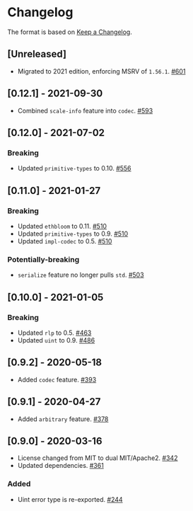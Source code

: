 # Changelog

The format is based on [Keep a Changelog].

[Keep a Changelog]: http://keepachangelog.com/en/1.0.0/

## [Unreleased]
- Migrated to 2021 edition, enforcing MSRV of `1.56.1`. [#601](https://github.com/axia-tech/axia-common/pull/601)

## [0.12.1] - 2021-09-30
- Combined `scale-info` feature into `codec`. [#593](https://github.com/axia-tech/axia-common/pull/593)

## [0.12.0] - 2021-07-02
### Breaking
- Updated `primitive-types` to 0.10. [#556](https://github.com/axia-tech/axia-common/pull/556)

## [0.11.0] - 2021-01-27
### Breaking
- Updated `ethbloom` to 0.11. [#510](https://github.com/axia-tech/axia-common/pull/510)
- Updated `primitive-types` to 0.9. [#510](https://github.com/axia-tech/axia-common/pull/510)
- Updated `impl-codec` to 0.5. [#510](https://github.com/axia-tech/axia-common/pull/510)

### Potentially-breaking
- `serialize` feature no longer pulls `std`. [#503](https://github.com/axia-tech/axia-common/pull/503)

## [0.10.0] - 2021-01-05
### Breaking
- Updated `rlp` to 0.5. [#463](https://github.com/axia-tech/axia-common/pull/463)
- Updated `uint` to 0.9. [#486](https://github.com/axia-tech/axia-common/pull/486)

## [0.9.2] - 2020-05-18
- Added `codec` feature. [#393](https://github.com/axia-tech/axia-common/pull/393)

## [0.9.1] - 2020-04-27
- Added `arbitrary` feature. [#378](https://github.com/axia-tech/axia-common/pull/378)

## [0.9.0] - 2020-03-16
- License changed from MIT to dual MIT/Apache2. [#342](https://github.com/axia-tech/axia-common/pull/342)
- Updated dependencies. [#361](https://github.com/axia-tech/axia-common/pull/361)

### Added
- Uint error type is re-exported. [#244](https://github.com/axia-tech/axia-common/pull/244)
